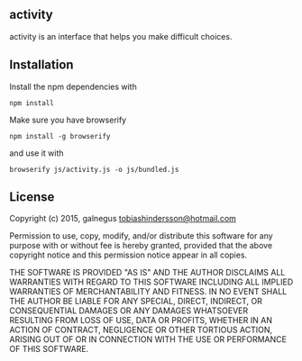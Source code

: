 ## activity

activity is an interface that helps you make difficult choices.

## Installation

Install the npm dependencies with

    npm install

Make sure you have browserify

    npm install -g browserify

and use it with

    browserify js/activity.js -o js/bundled.js

## License

Copyright (c) 2015, galnegus <tobiashindersson@hotmail.com>

Permission to use, copy, modify, and/or distribute this software for any purpose with or without fee is hereby granted, provided that the above copyright notice and this permission notice appear in all copies.

THE SOFTWARE IS PROVIDED "AS IS" AND THE AUTHOR DISCLAIMS ALL WARRANTIES WITH REGARD TO THIS SOFTWARE INCLUDING ALL IMPLIED WARRANTIES OF MERCHANTABILITY AND FITNESS. IN NO EVENT SHALL THE AUTHOR BE LIABLE FOR ANY SPECIAL, DIRECT, INDIRECT, OR CONSEQUENTIAL DAMAGES OR ANY DAMAGES WHATSOEVER RESULTING FROM LOSS OF USE, DATA OR PROFITS, WHETHER IN AN ACTION OF CONTRACT, NEGLIGENCE OR OTHER TORTIOUS ACTION, ARISING OUT OF OR IN CONNECTION WITH THE USE OR PERFORMANCE OF THIS SOFTWARE.